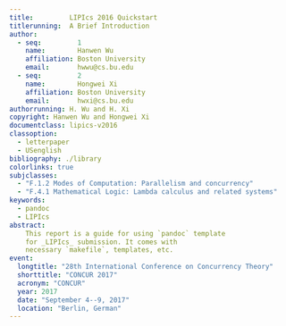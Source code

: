 ```yaml
---
title:         LIPIcs 2016 Quickstart
titlerunning:  A Brief Introduction
author:
  - seq:         1
    name:        Hanwen Wu
    affiliation: Boston University
    email:       hwwu@cs.bu.edu
  - seq:         2
    name:        Hongwei Xi
    affiliation: Boston University
    email:       hwxi@cs.bu.edu
authorrunning: H. Wu and H. Xi
copyright: Hanwen Wu and Hongwei Xi
documentclass: lipics-v2016
classoption:
  - letterpaper
  - USenglish
bibliography: ./library
colorlinks: true
subjclasses:
  - "F.1.2 Modes of Computation: Parallelism and concurrency"
  - "F.4.1 Mathematical Logic: Lambda calculus and related systems"
keywords:
  - pandoc 
  - LIPIcs
abstract: 
    This report is a guide for using `pandoc` template 
    for _LIPIcs_ submission. It comes with 
    necessary `makefile`, templates, etc.
event:
  longtitle: "28th International Conference on Concurrency Theory"
  shorttitle: "CONCUR 2017"
  acronym: "CONCUR"
  year: 2017
  date: "September 4--9, 2017"
  location: "Berlin, German"
---
```

